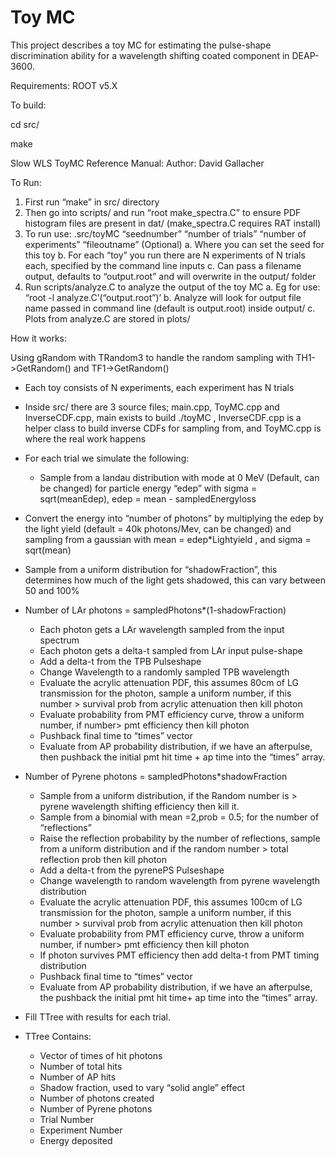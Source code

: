 # Toy MC

This project describes a toy MC for estimating the pulse-shape discrimination ability for a wavelength shifting coated component in DEAP-3600.

Requirements: ROOT v5.X

To build:

cd src/

make

Slow WLS ToyMC Reference Manual:
Author: David Gallacher


To Run:
1.	First run “make” in src/ directory
2.	Then go into scripts/ and run “root make_spectra.C” to ensure PDF histogram files are present in dat/ (make_spectra.C requires RAT install)
3.	To run use: .src/toyMC “seednumber” “number of trials” “number of experiments” “fileoutname” (Optional)
      a.	Where you can set the seed for this toy
      b.	For each “toy” you run there are N experiments of N trials each, specified by the command line inputs
      c.	Can pass a filename output, defaults to “output.root” and will overwrite in the output/ folder
4.	Run scripts/analyze.C to analyze the output of the toy MC
      a.	Eg for use: “root -l analyze.C’(“output.root”)’ 
      b.	Analyze will look for output file name passed in command line (default is output.root) inside output/ 
c.	Plots from analyze.C are stored in plots/


How it works:

Using gRandom with TRandom3 to handle the random sampling with TH1->GetRandom() and TF1->GetRandom()

* Each toy consists of N experiments, each experiment has N trials
* Inside src/ there are 3 source files; main.cpp, ToyMC.cpp and InverseCDF.cpp, main exists to build ./toyMC , InverseCDF.cpp is a helper class to build inverse CDFs for sampling from, and ToyMC.cpp is where the real work happens
* For each trial we simulate the following:
    * Sample from a landau distribution with mode at 0 MeV (Default, can be changed) for particle energy “edep” with sigma = sqrt(meanEdep), edep = mean - sampledEnergyloss 
* Convert the energy into “number of photons” by multiplying the edep by the light yield (default = 40k photons/Mev, can be changed) and sampling from a gaussian with mean = edep*Lightyield , and sigma = sqrt(mean)
* Sample from a uniform distribution for “shadowFraction”, this determines how much of the light gets shadowed, this can vary between 50 and 100%
* Number of LAr photons = sampledPhotons*(1-shadowFraction)
    * Each photon gets a LAr wavelength sampled from the input spectrum
    * Each photon gets a delta-t sampled from LAr input pulse-shape
    * Add a delta-t from the TPB Pulseshape
    * Change Wavelength to a randomly sampled TPB wavelength
    * Evaluate the acrylic attenuation PDF, this assumes 80cm of LG transmission for the photon, sample a uniform number, if this number > survival prob from acrylic attenuation then kill photon
    * Evaluate probability from PMT efficiency curve, throw a uniform number, if number> pmt efficiency then kill photon
    * Pushback final time to “times” vector
    * Evaluate from AP probability distribution, if we have an afterpulse, then pushback the initial pmt hit time + ap time into the “times” array.

* Number of Pyrene photons = sampledPhotons*shadowFraction
    * Sample from a uniform distribution, if the Random number is > pyrene wavelength shifting efficiency then kill it. 
    * Sample from a binomial with mean =2,prob = 0.5; for the number of “reflections” 
    * Raise the reflection probability by the number of reflections, sample from a uniform distribution and if the random number > total reflection prob then kill photon
    * Add a delta-t from the pyrenePS Pulseshape
    * Change wavelength to random wavelength from pyrene wavelength distribution
    * Evaluate the acrylic attenuation PDF, this assumes 100cm of LG transmission for the photon, sample a uniform number, if this number > survival prob from acrylic attenuation then kill photon
    * Evaluate probability from PMT efficiency curve, throw a uniform number, if number> pmt efficiency then kill photon
    * If photon survives PMT efficiency then add delta-t from PMT timing distribution
    * Pushback final time to “times” vector
    * Evaluate from AP probability distribution, if we have an afterpulse, the pushback the initial pmt hit time+ ap time into the “times” array.

* Fill TTree with results for each trial. 
* TTree Contains:
    * Vector of times of hit photons 
    * Number of total hits
    * Number of AP hits
    * Shadow fraction, used to vary “solid angle” effect
    * Number of photons created
    * Number of Pyrene photons 
    * Trial Number
    * Experiment Number
    * Energy deposited
